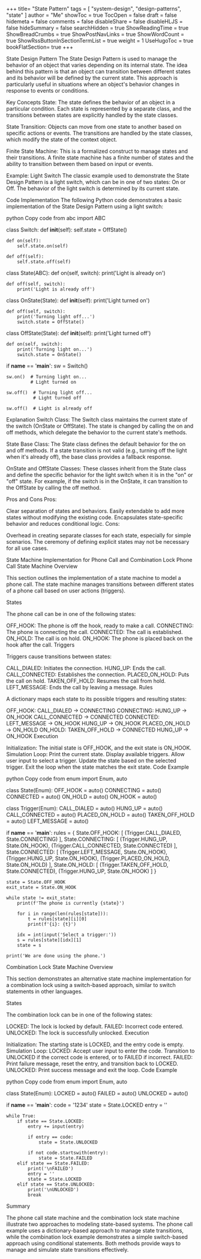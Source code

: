 +++
title= "State Pattern"
tags = [ "system-design",  "design-patterns", "state" ]
author = "Me"
showToc = true
TocOpen = false
draft = false
hidemeta = false
comments = false
disableShare = false
disableHLJS = false
hideSummary = false
searchHidden = true
ShowReadingTime = true
ShowBreadCrumbs = true
ShowPostNavLinks = true
ShowWordCount = true
ShowRssButtonInSectionTermList = true
weight = 1
UseHugoToc = true
bookFlatSection= true
+++

State Design Pattern
The State Design Pattern is used to manage the behavior of an object that varies depending on its internal state. The idea behind this pattern is that an object can transition between different states and its behavior will be defined by the current state. This approach is particularly useful in situations where an object's behavior changes in response to events or conditions.

Key Concepts
State: The state defines the behavior of an object in a particular condition. Each state is represented by a separate class, and the transitions between states are explicitly handled by the state classes.

State Transition: Objects can move from one state to another based on specific actions or events. The transitions are handled by the state classes, which modify the state of the context object.

Finite State Machine: This is a formalized construct to manage states and their transitions. A finite state machine has a finite number of states and the ability to transition between them based on input or events.

Example: Light Switch
The classic example used to demonstrate the State Design Pattern is a light switch, which can be in one of two states: On or Off. The behavior of the light switch is determined by its current state.

Code Implementation
The following Python code demonstrates a basic implementation of the State Design Pattern using a light switch:

python
Copy code
from abc import ABC

class Switch:
    def __init__(self):
        self.state = OffState()

    def on(self):
        self.state.on(self)

    def off(self):
        self.state.off(self)


class State(ABC):
    def on(self, switch):
        print('Light is already on')

    def off(self, switch):
        print('Light is already off')


class OnState(State):
    def __init__(self):
        print('Light turned on')

    def off(self, switch):
        print('Turning light off...')
        switch.state = OffState()


class OffState(State):
    def __init__(self):
        print('Light turned off')

    def on(self, switch):
        print('Turning light on...')
        switch.state = OnState()


if __name__ == '__main__':
    sw = Switch()

    sw.on()  # Turning light on...
             # Light turned on

    sw.off()  # Turning light off...
              # Light turned off

    sw.off()  # Light is already off
Explanation
Switch Class: The Switch class maintains the current state of the switch (OnState or OffState). The state is changed by calling the on and off methods, which delegate the behavior to the current state's methods.

State Base Class: The State class defines the default behavior for the on and off methods. If a state transition is not valid (e.g., turning off the light when it's already off), the base class provides a fallback response.

OnState and OffState Classes: These classes inherit from the State class and define the specific behavior for the light switch when it is in the "on" or "off" state. For example, if the switch is in the OnState, it can transition to the OffState by calling the off method.

Pros and Cons
Pros:

Clear separation of states and behaviors.
Easily extendable to add more states without modifying the existing code.
Encapsulates state-specific behavior and reduces conditional logic.
Cons:

Overhead in creating separate classes for each state, especially for simple scenarios.
The ceremony of defining explicit states may not be necessary for all use cases.

State Machine Implementation for Phone Call and Combination Lock
Phone Call State Machine
Overview

This section outlines the implementation of a state machine to model a phone call. The state machine manages transitions between different states of a phone call based on user actions (triggers).

States

The phone call can be in one of the following states:

OFF_HOOK: The phone is off the hook, ready to make a call.
CONNECTING: The phone is connecting the call.
CONNECTED: The call is established.
ON_HOLD: The call is on hold.
ON_HOOK: The phone is placed back on the hook after the call.
Triggers

Triggers cause transitions between states:

CALL_DIALED: Initiates the connection.
HUNG_UP: Ends the call.
CALL_CONNECTED: Establishes the connection.
PLACED_ON_HOLD: Puts the call on hold.
TAKEN_OFF_HOLD: Resumes the call from hold.
LEFT_MESSAGE: Ends the call by leaving a message.
Rules

A dictionary maps each state to its possible triggers and resulting states:

OFF_HOOK:
CALL_DIALED → CONNECTING
CONNECTING:
HUNG_UP → ON_HOOK
CALL_CONNECTED → CONNECTED
CONNECTED:
LEFT_MESSAGE → ON_HOOK
HUNG_UP → ON_HOOK
PLACED_ON_HOLD → ON_HOLD
ON_HOLD:
TAKEN_OFF_HOLD → CONNECTED
HUNG_UP → ON_HOOK
Execution

Initialization: The initial state is OFF_HOOK, and the exit state is ON_HOOK.
Simulation Loop:
Print the current state.
Display available triggers.
Allow user input to select a trigger.
Update the state based on the selected trigger.
Exit the loop when the state matches the exit state.
Code Example

python
Copy code
from enum import Enum, auto

class State(Enum):
    OFF_HOOK = auto()
    CONNECTING = auto()
    CONNECTED = auto()
    ON_HOLD = auto()
    ON_HOOK = auto()

class Trigger(Enum):
    CALL_DIALED = auto()
    HUNG_UP = auto()
    CALL_CONNECTED = auto()
    PLACED_ON_HOLD = auto()
    TAKEN_OFF_HOLD = auto()
    LEFT_MESSAGE = auto()

if __name__ == '__main__':
    rules = {
        State.OFF_HOOK: [
            (Trigger.CALL_DIALED, State.CONNECTING)
        ],
        State.CONNECTING: [
            (Trigger.HUNG_UP, State.ON_HOOK),
            (Trigger.CALL_CONNECTED, State.CONNECTED)
        ],
        State.CONNECTED: [
            (Trigger.LEFT_MESSAGE, State.ON_HOOK),
            (Trigger.HUNG_UP, State.ON_HOOK),
            (Trigger.PLACED_ON_HOLD, State.ON_HOLD)
        ],
        State.ON_HOLD: [
            (Trigger.TAKEN_OFF_HOLD, State.CONNECTED),
            (Trigger.HUNG_UP, State.ON_HOOK)
        ]
    }

    state = State.OFF_HOOK
    exit_state = State.ON_HOOK

    while state != exit_state:
        print(f'The phone is currently {state}')

        for i in range(len(rules[state])):
            t = rules[state][i][0]
            print(f'{i}: {t}')

        idx = int(input('Select a trigger:'))
        s = rules[state][idx][1]
        state = s

    print('We are done using the phone.')
Combination Lock State Machine
Overview

This section demonstrates an alternative state machine implementation for a combination lock using a switch-based approach, similar to switch statements in other languages.

States

The combination lock can be in one of the following states:

LOCKED: The lock is locked by default.
FAILED: Incorrect code entered.
UNLOCKED: The lock is successfully unlocked.
Execution

Initialization: The starting state is LOCKED, and the entry code is empty.
Simulation Loop:
LOCKED: Accept user input to enter the code. Transition to UNLOCKED if the correct code is entered, or to FAILED if incorrect.
FAILED: Print failure message, reset the entry, and transition back to LOCKED.
UNLOCKED: Print success message and exit the loop.
Code Example

python
Copy code
from enum import Enum, auto

class State(Enum):
    LOCKED = auto()
    FAILED = auto()
    UNLOCKED = auto()

if __name__ == '__main__':
    code = '1234'
    state = State.LOCKED
    entry = ''

    while True:
        if state == State.LOCKED:
            entry += input(entry)

            if entry == code:
                state = State.UNLOCKED

            if not code.startswith(entry):
                state = State.FAILED
        elif state == State.FAILED:
            print('\nFAILED')
            entry = ''
            state = State.LOCKED
        elif state == State.UNLOCKED:
            print('\nUNLOCKED')
            break
Summary

The phone call state machine and the combination lock state machine illustrate two approaches to modeling state-based systems. The phone call example uses a dictionary-based approach to manage state transitions, while the combination lock example demonstrates a simple switch-based approach using conditional statements. Both methods provide ways to manage and simulate state transitions effectively.